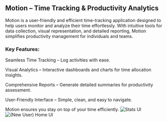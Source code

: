 ## Motion – Time Tracking & Productivity Analytics
Motion is a user-friendly and efficient time-tracking application designed to help users monitor and analyze their time effortlessly. With intuitive tools for data collection, visual representation, and detailed reporting, Motion simplifies productivity management for individuals and teams.

### Key Features:
Seamless Time Tracking – Log activities with ease.

Visual Analytics – Interactive dashboards and charts for time allocation insights.

Comprehensive Reports – Generate detailed summaries for productivity assessment.

User-Friendly Interface – Simple, clean, and easy to navigate.

Motion ensures you stay on top of your time efficiently.
![Stats UI](https://github.com/user-attachments/assets/75b7fe82-bc89-41c1-a583-4f4453814698) ![(New User) Home UI](https://github.com/user-attachments/assets/39865ecd-cb28-4751-adf4-794466f6a737)
